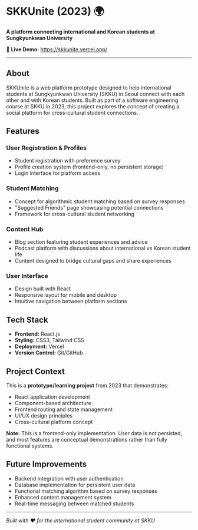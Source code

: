 # SKKUnite (2023) 🌍

**A platform connecting international and Korean students at Sungkyunkwan University**

🔗 **Live Demo:** https://skkunite.vercel.app/

---

## About

SKKUnite is a web platform prototype designed to help international students at Sungkyunkwan University (SKKU) in Seoul connect with each other and with Korean students. Built as part of a software engineering course at SKKU in 2023, this project explores the concept of creating a social platform for cross-cultural student connections.

## Features

### User Registration & Profiles
- Student registration with preference survey
- Profile creation system (frontend-only, no persistent storage)
- Login interface for platform access

### Student Matching
- Concept for algorithmic student matching based on survey responses
- "Suggested Friends" page showcasing potential connections
- Framework for cross-cultural student networking

### Content Hub
- Blog section featuring student experiences and advice
- Podcast platform with discussions about international vs Korean student life
- Content designed to bridge cultural gaps and share experiences

### User Interface
- Design built with React
- Responsive layout for mobile and desktop
- Intuitive navigation between platform sections

## Tech Stack

- **Frontend:** React.js
- **Styling:** CSS3, Tailwind CSS
- **Deployment:** Vercel
- **Version Control:** Git/GitHub

## Project Context

This is a **prototype/learning project** from 2023 that demonstrates:
- React application development
- Component-based architecture
- Frontend routing and state management
- UI/UX design principles
- Cross-cultural platform concept

**Note:** This is a frontend-only implementation. User data is not persisted, and most features are conceptual demonstrations rather than fully functional systems.

## Future Improvements

- Backend integration with user authentication
- Database implementation for persistent user data
- Functional matching algorithm based on survey responses
- Enhanced content management system
- Real-time messaging between matched students

---

*Built with ❤️ for the international student community at SKKU*
